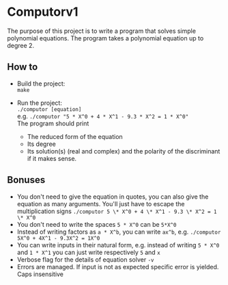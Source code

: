 # Computorv1 

The purpose of this project is to write a program that solves simple polynomial equations.
The program takes a polynomial equation up to degree 2.

## How to  
- Build the project:  
`make`

- Run the project:  
`./computor [equation]`  
e.g. `./computor "5 * X^0 + 4 * X^1 - 9.3 * X^2 = 1 * X^0"`  
The program should print  
    - The reduced form of the equation
    - Its degree
    - Its solution(s) (real and complex) and the polarity of the discriminant if it makes sense.

## Bonuses  
- You don't need to give the equation in quotes, you can also give the equation as many arguments. You'll just have to escape the multiplication signs `./computor 5 \* X^0 + 4 \* X^1 - 9.3 \* X^2 = 1 \* X^0`
- You don't need to write the spaces `5 * X^0` can be `5*X^0`
- Instead of writing factors as `a * X^b`, you can write `ax^b`, e.g. `./computor 5X^0 + 4X^1 - 9.3X^2 = 1X^0`
- You can write inputs in their natural form, e.g. instead of writing `5 * X^0` and `1 * X^1` you can just write respectively `5` and `x`
- Verbose flag for the details of equation solver `-v`
- Errors are managed. If input is not as expected specific error is yielded. Caps insensitive
